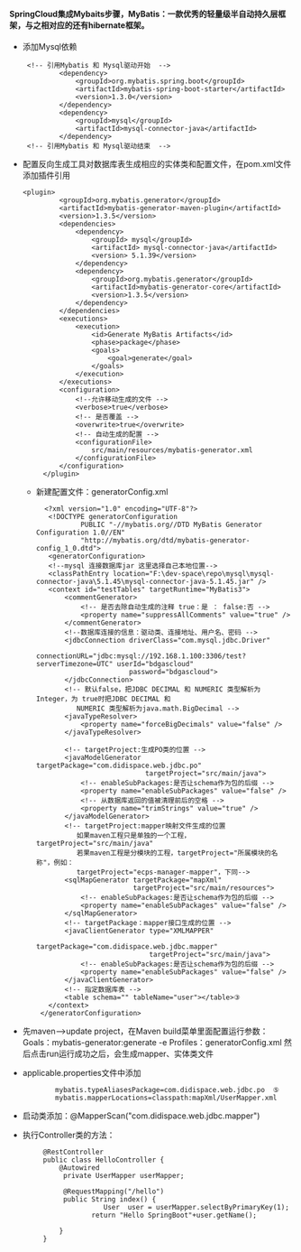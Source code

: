 #### SpringCloud集成Mybaits步骤，MyBatis：一款优秀的轻量级半自动持久层框架，与之相对应的还有hibernate框架。
*  添加Mysql依赖

        <!-- 引用Mybatis 和 Mysql驱动开始  -->
                <dependency>
                    <groupId>org.mybatis.spring.boot</groupId>
                    <artifactId>mybatis-spring-boot-starter</artifactId>
                    <version>1.3.0</version>
                </dependency>
                <dependency>
                    <groupId>mysql</groupId>
                    <artifactId>mysql-connector-java</artifactId>
                </dependency>
        <!-- 引用Mybatis 和 Mysql驱动结束  -->
*  配置反向生成工具对数据库表生成相应的实体类和配置文件，在pom.xml文件添加插件引用

       <plugin>
                <groupId>org.mybatis.generator</groupId>
                <artifactId>mybatis-generator-maven-plugin</artifactId>
                <version>1.3.5</version>
                <dependencies>
                    <dependency>
                        <groupId> mysql</groupId>
                        <artifactId> mysql-connector-java</artifactId>
                        <version> 5.1.39</version>
                    </dependency>
                    <dependency>
                        <groupId>org.mybatis.generator</groupId>
                        <artifactId>mybatis-generator-core</artifactId>
                        <version>1.3.5</version>
                    </dependency>
                </dependencies>
                <executions>
                    <execution>
                        <id>Generate MyBatis Artifacts</id>
                        <phase>package</phase>
                        <goals>
                            <goal>generate</goal>
                        </goals>
                    </execution>
                </executions>
                <configuration>
                    <!--允许移动生成的文件 -->
                    <verbose>true</verbose>
                    <!-- 是否覆盖 -->
                    <overwrite>true</overwrite>
                    <!-- 自动生成的配置 -->
                    <configurationFile>
                        src/main/resources/mybatis-generator.xml
                    </configurationFile>
                </configuration>
            </plugin>
   * 新建配置文件：generatorConfig.xml
   
           <?xml version="1.0" encoding="UTF-8"?>
            <!DOCTYPE generatorConfiguration
                    PUBLIC "-//mybatis.org//DTD MyBatis Generator Configuration 1.0//EN"
                    "http://mybatis.org/dtd/mybatis-generator-config_1_0.dtd">
            <generatorConfiguration>
            <!--mysql 连接数据库jar 这里选择自己本地位置-->
            <classPathEntry location="F:\dev-space\repo\mysql\mysql-connector-java\5.1.45\mysql-connector-java-5.1.45.jar" />
            <context id="testTables" targetRuntime="MyBatis3">
                <commentGenerator>
                    <!-- 是否去除自动生成的注释 true：是 ： false:否 -->
                    <property name="suppressAllComments" value="true" />
                </commentGenerator>
                <!--数据库连接的信息：驱动类、连接地址、用户名、密码 -->
                <jdbcConnection driverClass="com.mysql.jdbc.Driver"
                                connectionURL="jdbc:mysql://192.168.1.100:3306/test?serverTimezone=UTC" userId="bdgascloud"
                                password="bdgascloud">
                </jdbcConnection>
                <!-- 默认false，把JDBC DECIMAL 和 NUMERIC 类型解析为 Integer，为 true时把JDBC DECIMAL 和
                   NUMERIC 类型解析为java.math.BigDecimal -->
                <javaTypeResolver>
                    <property name="forceBigDecimals" value="false" />
                </javaTypeResolver>

                <!-- targetProject:生成PO类的位置 -->
                <javaModelGenerator targetPackage="com.didispace.web.jdbc.po"
                                    targetProject="src/main/java">
                    <!-- enableSubPackages:是否让schema作为包的后缀 -->
                    <property name="enableSubPackages" value="false" />
                    <!-- 从数据库返回的值被清理前后的空格 -->
                    <property name="trimStrings" value="true" />
                </javaModelGenerator>
                <!-- targetProject:mapper映射文件生成的位置
                   如果maven工程只是单独的一个工程，targetProject="src/main/java"
                   若果maven工程是分模块的工程，targetProject="所属模块的名称"，例如：
                   targetProject="ecps-manager-mapper"，下同-->
                <sqlMapGenerator targetPackage="mapXml"
                                 targetProject="src/main/resources">
                    <!-- enableSubPackages:是否让schema作为包的后缀 -->
                    <property name="enableSubPackages" value="false" />
                </sqlMapGenerator>
                <!-- targetPackage：mapper接口生成的位置 -->
                <javaClientGenerator type="XMLMAPPER"
                                     targetPackage="com.didispace.web.jdbc.mapper"
                                     targetProject="src/main/java">
                    <!-- enableSubPackages:是否让schema作为包的后缀 -->
                    <property name="enableSubPackages" value="false" />
                </javaClientGenerator>
                <!-- 指定数据库表 -->
                <table schema="" tableName="user"></table>③
            </context>
          </generatorConfiguration>
  * 先maven–>update project，在Maven build菜单里面配置运行参数：Goals：mybatis-generator:generate -e Profiles：generatorConfig.xml 然后点击run运行成功之后，会生成mapper、实体类文件
  * applicable.properties文件中添加
               
                mybatis.typeAliasesPackage=com.didispace.web.jdbc.po  ⑤
                mybatis.mapperLocations=classpath:mapXml/UserMapper.xml
  
  *  启动类添加：@MapperScan("com.didispace.web.jdbc.mapper")
  * 执行Controller类的方法：
  
             @RestController
             public class HelloController {
                 @Autowired
                  private UserMapper userMapper;
                  
                  @RequestMapping("/hello")
                  public String index() {
                            User  user = userMapper.selectByPrimaryKey(1);
                         return "Hello SpringBoot"+user.getName();
                     
                 }     
             }
  
